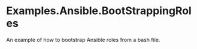 # Examples.Ansible.BootStrappingRoles
An example of how to bootstrap Ansible roles from a bash file.

